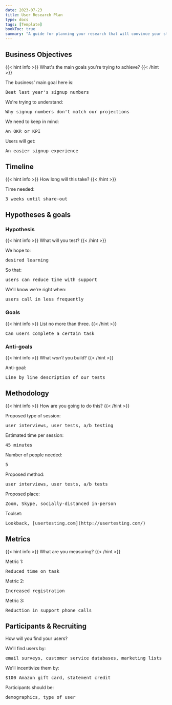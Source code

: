 ```yaml
---
date: 2023-07-23
title: User Research Plan
type: docs
tags: [Template]
bookToc: true
summary: "A guide for planning your research that will convince your stakeholders that the time investment is worth it."
---
```


## Business Objectives
{{< hint info >}}
What's the main goals you're trying to achieve?
{{< /hint >}}

The business' main goal here is:
<pre>Beat last year's signup numbers</pre>

We're trying to understand:
<pre>Why signup numbers don't match our projections</pre>

We need to keep in mind:
<pre>An OKR or KPI</pre>

Users will get:
<pre>An easier signup experience</pre>

## Timeline
{{< hint info >}}
How long will this take?
{{< /hint >}}

Time needed:
<pre>3 weeks until share-out</pre>

## Hypotheses & goals

### Hypothesis
{{< hint info >}}
What will you test?
{{< /hint >}}

We hope to:
<pre>desired learning</pre>

So that:
<pre>users can reduce time with support</pre>

We'll know we're right when:
<pre>users call in less frequently</pre>

### Goals
{{< hint info >}}
List no more than three.
{{< /hint >}}

<pre>Can users complete a certain task</pre>

### Anti-goals
{{< hint info >}}
What *won't* you build?
{{< /hint >}}

Anti-goal: 
<pre>Line by line description of our tests</pre>

## Methodology
{{< hint info >}}
How are you going to do this?
{{< /hint >}}

Proposed type of session:
<pre>user interviews, user tests, a/b testing</pre>
Estimated time per session:
<pre>45 minutes</pre>
Number of people needed:
<pre>5</pre>
Proposed method:
<pre>user interviews, user tests, a/b tests</pre>
Proposed place:
<pre>Zoom, Skype, socially-distanced in-person</pre>
Toolset:
<pre>Lookback, [usertesting.com](http://usertesting.com/)</pre>

## Metrics
{{< hint info >}}
What are you measuring?
{{< /hint >}}

Metric 1:
<pre>Reduced time on task</pre>
Metric 2:
<pre>Increased registration</pre>
Metric 3:
<pre>Reduction in support phone calls</pre>

## Participants & Recruiting
How will you find your users?

We'll find users by:
<pre>email surveys, customer service databases, marketing lists</pre>
We'll incentivize them by:
<pre>$100 Amazon gift card, statement credit </pre>
Participants should be:
<pre>demographics, type of user</pre>